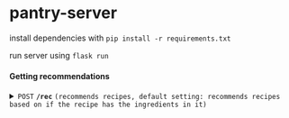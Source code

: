 # pantry-server

install dependencies with ```pip install -r requirements.txt```

run server using ```flask run```

#### Getting recommendations

<details>
 <summary><code>POST</code> <code><b>/rec</b></code> <code>(recommends recipes, default setting: recommends recipes based on if the recipe has the ingredients in it)</code></summary>

##### Parameters

> | name      |  type     | data type               | description                                                           |
> |-----------|-----------|-------------------------|-----------------------------------------------------------------------|
> | `only_i`      |  optional | bool   | recipes only contain inputed ingredients |
> | `use_rec`      |  optional | bool   | uses recommendation algorithm to recommend relavant recipes |
> | `is_veg`      |  optional | bool   | uses recommendation algorithm but with only vegetarian options, requires use_rec=true |
> | `is_nut_free`      |  optional | bool   | uses recommendation algorithm but with only nut-free options, requires use_rec=true |
> | `n`      |  optional | int   | defines number of recipe recommendations, default n=10  |



##### Responses

> | http code     | content-type                      | response                                                            |
> |---------------|-----------------------------------|---------------------------------------------------------------------|
> | `200`         | `text/plain;charset=UTF-8`        | `Successful`                                |
